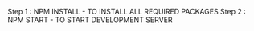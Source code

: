 Step 1 : NPM INSTALL  - TO INSTALL ALL REQUIRED PACKAGES
Step 2 : NPM START   - TO START DEVELOPMENT SERVER 
